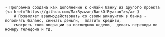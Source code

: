     - Программа создана как дополнение к онлайн банку из другого проекта (<a href="https://github.com/MaxRyazan/BankOfRyazan"></a> )
        # Позволяет взаимодействовать со своим аккаунтом в банке - пополнять баланс, снимать деньги,  платить кредиты, 
        смотреть свои операции за последнюю неделю,  делать переводы по номеру телефона и тд.
